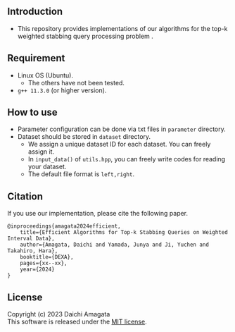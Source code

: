 ## Introduction
* This repository provides implementations of our algorithms for the top-k weighted stabbing query processing problem .

## Requirement
* Linux OS (Ubuntu).
   * The others have not been tested.
* `g++ 11.3.0` (or higher version).

## How to use
* Parameter configuration can be done via txt files in `parameter` directory.
* Dataset should be stored in `dataset` directory.
	* We assign a unique dataset ID for each dataset. You can freely assign it.
	* In `input_data()` of `utils.hpp`, you can freely write codes for reading your dataset.
	* The default file format is `left,right`.

## Citation
If you use our implementation, please cite the following paper.
``` 
@inproceedings{amagata2024efficient,  
    title={Efficient Algorithms for Top-k Stabbing Queries on Weighted Interval Data},  
    author={Amagata, Daichi and Yamada, Junya and Ji, Yuchen and Takahiro, Hara},  
    booktitle={DEXA},  
    pages={xx--xx},  
    year={2024}  
}
``` 

## License
Copyright (c) 2023 Daichi Amagata  
This software is released under the [MIT license](https://github.com/amgt-d1/top-k-weighted-stabbing/blob/main/license.txt).
